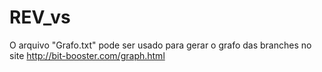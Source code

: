 # REV_vs
O arquivo "Grafo.txt" pode ser usado para gerar o grafo das branches no site http://bit-booster.com/graph.html